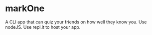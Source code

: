 # markOne
A CLI app that can quiz your friends on how well they know you. Use nodeJS. Use repl.it to host your app.

